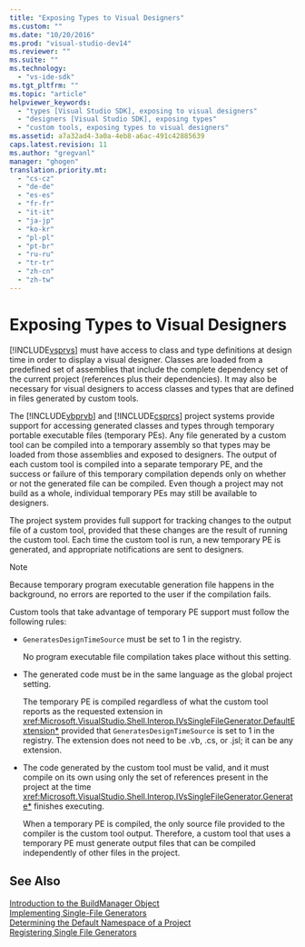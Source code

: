 ```yaml
---
title: "Exposing Types to Visual Designers"
ms.custom: ""
ms.date: "10/20/2016"
ms.prod: "visual-studio-dev14"
ms.reviewer: ""
ms.suite: ""
ms.technology: 
  - "vs-ide-sdk"
ms.tgt_pltfrm: ""
ms.topic: "article"
helpviewer_keywords: 
  - "types [Visual Studio SDK], exposing to visual designers"
  - "designers [Visual Studio SDK], exposing types"
  - "custom tools, exposing types to visual designers"
ms.assetid: a7a32ad4-3a0a-4eb8-a6ac-491c42885639
caps.latest.revision: 11
ms.author: "gregvanl"
manager: "ghogen"
translation.priority.mt: 
  - "cs-cz"
  - "de-de"
  - "es-es"
  - "fr-fr"
  - "it-it"
  - "ja-jp"
  - "ko-kr"
  - "pl-pl"
  - "pt-br"
  - "ru-ru"
  - "tr-tr"
  - "zh-cn"
  - "zh-tw"
---
```

# Exposing Types to Visual Designers
[!INCLUDE[vsprvs](../code-quality/includes/vsprvs_md.md)] must have access to class and type definitions at design time in order to display a visual designer. Classes are loaded from a predefined set of assemblies that include the complete dependency set of the current project (references plus their dependencies). It may also be necessary for visual designers to access classes and types that are defined in files generated by custom tools.  
  
 The [!INCLUDE[vbprvb](../code-quality/includes/vbprvb_md.md)] and [!INCLUDE[csprcs](../data-tools/includes/csprcs_md.md)] project systems provide support for accessing generated classes and types through temporary portable executable files (temporary PEs). Any file generated by a custom tool can be compiled into a temporary assembly so that types may be loaded from those assemblies and exposed to designers. The output of each custom tool is compiled into a separate temporary PE, and the success or failure of this temporary compilation depends only on whether or not the generated file can be compiled. Even though a project may not build as a whole, individual temporary PEs may still be available to designers.  
  
 The project system provides full support for tracking changes to the output file of a custom tool, provided that these changes are the result of running the custom tool. Each time the custom tool is run, a new temporary PE is generated, and appropriate notifications are sent to designers.  
  
> [!NOTE]
>  Because temporary program executable generation file happens in the background, no errors are reported to the user if the compilation fails.  
  
 Custom tools that take advantage of temporary PE support must follow the following rules:  
  
-   `GeneratesDesignTimeSource` must be set to 1 in the registry.  
  
     No program executable file compilation takes place without this setting.  
  
-   The generated code must be in the same language as the global project setting.  
  
     The temporary PE is compiled regardless of what the custom tool reports as the requested extension in <xref:Microsoft.VisualStudio.Shell.Interop.IVsSingleFileGenerator.DefaultExtension*> provided that `GeneratesDesignTimeSource` is set to 1 in the registry. The extension does not need to be .vb, .cs, or .jsl; it can be any extension.  
  
-   The code generated by the custom tool must be valid, and it must compile on its own using only the set of references present in the project at the time <xref:Microsoft.VisualStudio.Shell.Interop.IVsSingleFileGenerator.Generate*> finishes executing.  
  
     When a temporary PE is compiled, the only source file provided to the compiler is the custom tool output. Therefore, a custom tool that uses a temporary PE must generate output files that can be compiled independently of other files in the project.  
  
## See Also  
 [Introduction to the BuildManager Object](http://msdn.microsoft.com/en-us/50080ec2-c1c9-412c-98ef-18d7f895e7fa)   
 [Implementing Single-File Generators](../extensibility-internals/implementing-single-file-generators.md)   
 [Determining the Default Namespace of a Project](../misc/determining-the-default-namespace-of-a-project.md)   
 [Registering Single File Generators](../extensibility-internals/registering-single-file-generators.md)